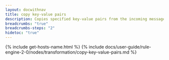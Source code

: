 ```yaml
---
layout: docwithnav
title: copy key-value pairs
description: Copies specified key-value pairs from the incoming message data to its metadata, or from the metadata to the data.
breadcrumbs: "true"
breadcrumbs-steps: "2"
hidetoc: "true"
---
```


{% include get-hosts-name.html %}
{% include docs/user-guide/rule-engine-2-0/nodes/transformation/copy-key-value-pairs.md %}
